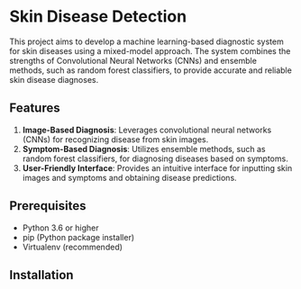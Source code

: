 # Skin Disease Detection

This project aims to develop a machine learning-based diagnostic system for skin diseases using a mixed-model approach. The system combines the strengths of Convolutional Neural Networks (CNNs) and ensemble methods, such as random forest classifiers, to provide accurate and reliable skin disease diagnoses.

## Features

1. **Image-Based Diagnosis**: Leverages convolutional neural networks (CNNs) for recognizing disease from skin images.
2. **Symptom-Based Diagnosis**: Utilizes ensemble methods, such as random forest classifiers, for diagnosing diseases based on symptoms.
3. **User-Friendly Interface**: Provides an intuitive interface for inputting skin images and symptoms and obtaining disease predictions.

## Prerequisites

- Python 3.6 or higher
- pip (Python package installer)
- Virtualenv (recommended)

## Installation

